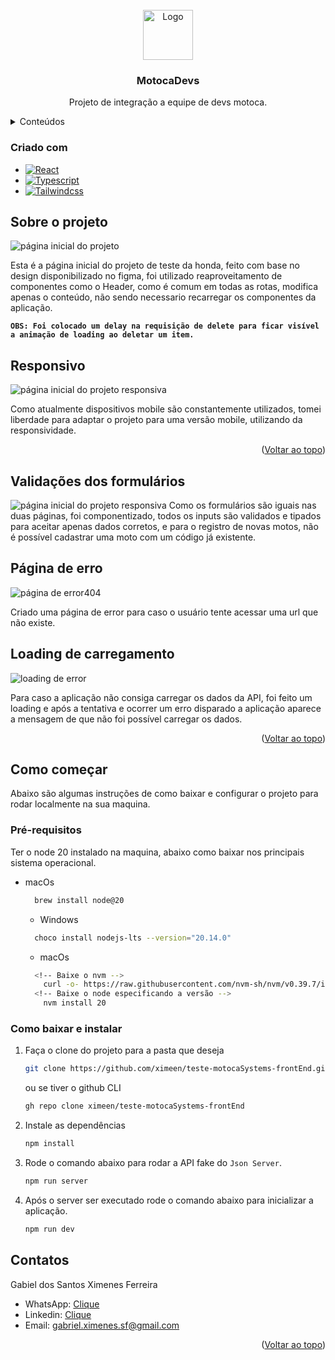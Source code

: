 
<br />
<div align="center">
  <a href="https://github.com/ximeen/teste-motocaSystems-frontEnd">
    <img src="public/readmeImages/logoMotoca.png" alt="Logo" width="80" height="80">
  </a>

<h3 align="center">MotocaDevs</h3>

  <p align="center">
    Projeto de integração a equipe de devs motoca.
    <br />
  
  </p>
</div>

<details>
  <summary>Conteúdos</summary>
  <ol>
    <li>
      <a href="#sobre-o-projeto">Sobre o projeto</a>
      <ul>
        <li><a href="#criado-com">Criado com</a></li>
        <li><a href="#responsivo">Responsivo</a></li>
        <li><a href="#validações-dos-formulários">Validações dos formulários</a></li>
        <li><a href="#página-de-erro">Página de error 404</a></li>
      </ul>
    </li>
    <li>
      <a href="#como-começar">Como começar</a>
      <ul>
        <li><a href="#pré-requisitos">Pré-requisitos</a></li>
        <li><a href="#como-baixar-e-instalar">Instalação</a></li>
      </ul>
    </li>
    <li><a href="#contatos">Contatos</a></li>
  </ol>
</details>

### Criado com

* [![React][React.js]][React-url]
* [![Typescript][Typescript]][Typescript-url]
* [![Tailwindcss][Tailwindcss]][Tailwindcss-url]
<!-- * [![Zod][Zod]][Zod-url]
* [![ReactQuery][ReactQuery]][ReactQuery-url] -->



## Sobre o projeto
![página inicial do projeto][homepage-screenshot]

Esta é a página inicial do projeto de teste da honda, feito com base no design disponibilizado no figma, foi utilizado reaproveitamento de componentes como o Header, como é comum em todas as rotas, modifica apenas o conteúdo, não sendo necessario recarregar os componentes da aplicação.

<strong > `OBS: Foi colocado um delay na requisição de delete para ficar visível a animação de loading ao deletar um item.` </strong >

## Responsivo
![página inicial do projeto responsiva][homepageResponsive-screenshot]

Como atualmente dispositivos mobile são constantemente utilizados, tomei liberdade para adaptar o projeto para uma versão mobile, utilizando da responsividade.

<p align="right">(<a href="#criado-com">Voltar ao topo</a>)</p>


## Validações dos formulários
![página inicial do projeto responsiva][formValidations]
  Como os formulários são iguais nas duas páginas, foi componentizado, todos os inputs são validados e tipados para aceitar apenas dados corretos, e para o registro de novas motos, não é possível cadastrar uma moto com um código já existente.

## Página de erro 
![página de error404][error404Page-screenshot]

Criado uma página de error para caso o usuário tente acessar uma url que não existe.

## Loading de carregamento

![loading de error][loadingErrorPage-gif]

Para caso a aplicação não consiga carregar os dados da API, foi feito um loading e após a tentativa e ocorrer um erro disparado a aplicação aparece a mensagem de que não foi possível carregar os dados. 


<p align="right">(<a href="#criado-com">Voltar ao topo</a>)</p>


<!-- GETTING STARTED -->
## Como começar

Abaixo são algumas instruções de como baixar e configurar o projeto para rodar localmente na sua maquina.

### Pré-requisitos

Ter o node 20 instalado na maquina, abaixo como baixar nos principais sistema operacional.
* macOs
  ```sh
    brew install node@20
  ```
  * Windows
  ```sh
    choco install nodejs-lts --version="20.14.0"
  ```
  * macOs
  ```bash
    <!-- Baixe o nvm -->
      curl -o- https://raw.githubusercontent.com/nvm-sh/nvm/v0.39.7/install.sh | bash
    <!-- Baixe o node especificando a versão -->
      nvm install 20
  ```

### Como baixar e instalar

1. Faça o clone do projeto para a pasta que deseja
   ```sh
   git clone https://github.com/ximeen/teste-motocaSystems-frontEnd.git
   ```
   ou se tiver o github CLI
   ```sh
   gh repo clone ximeen/teste-motocaSystems-frontEnd
   ```

2. Instale as dependências
   ```sh
   npm install
   ```
3. Rode o comando abaixo para rodar a API fake do `Json Server`.
   ```bash
   npm run server
   ```
3. Após o server ser executado rode o comando abaixo para inicializar a aplicação.
   ```bash
   npm run dev
   ```

<!-- CONTACT -->
## Contatos

Gabiel dos Santos Ximenes Ferreira 
-  WhatsApp: [Clique](https://wa.me/+5599991035812)
-  Linkedin: [Clique](https://www.linkedin.com/in/ximenes-gabriel/)
-  Email: gabriel.ximenes.sf@gmail.com


<p align="right">(<a href="#criado-com">Voltar ao topo</a>)</p>


<!-- MARKDOWN LINKS & IMAGES -->
<!-- https://www.markdownguide.org/basic-syntax/#reference-style-links -->
[contributors-shield]: https://img.shields.io/github/contributors/github_username/repo_name.svg?style=for-the-badge
[contributors-url]: https://github.com/github_username/repo_name/graphs/contributors
[forks-shield]: https://img.shields.io/github/forks/github_username/repo_name.svg?style=for-the-badge
[forks-url]: https://github.com/github_username/repo_name/network/members
[stars-shield]: https://img.shields.io/github/stars/github_username/repo_name.svg?style=for-the-badge
[stars-url]: https://github.com/github_username/repo_name/stargazers
[issues-shield]: https://img.shields.io/github/issues/github_username/repo_name.svg?style=for-the-badge
[issues-url]: https://github.com/github_username/repo_name/issues
[license-shield]: https://img.shields.io/github/license/github_username/repo_name.svg?style=for-the-badge
[license-url]: https://github.com/github_username/repo_name/blob/master/LICENSE.txt
[linkedin-shield]: https://img.shields.io/badge/-LinkedIn-black.svg?style=for-the-badge&logo=linkedin&colorB=555
[linkedin-url]: https://linkedin.com/in/linkedin_username
[homepage-screenshot]: public/readmeImages/homepage.png
[homepageResponsive-screenshot]: public/readmeImages/homepageResponsive.png
[error404Page-screenshot]: public/readmeImages/error404Page.png
[loadingErrorPage-gif]: public/readmeImages/loadingErrorPage.gif
[formValidations]: public/readmeImages/formValidations.png
[React.js]: https://img.shields.io/badge/React-20232A?style=for-the-badge&logo=react&logoColor=61DAFB
[React-url]: https://reactjs.org/
[Typescript]: https://img.shields.io/badge/Typescript-20232A?style=for-the-badge&logo=typescript&logoColor=61DAFB
[Typescript-url]: https://www.typescriptlang.org/
[Tailwindcss]: https://img.shields.io/badge/Tailwindcss-20232A?style=for-the-badge&logo=tailwindcss&logoColor=61DAFB
[Tailwindcss-url]: https://tailwindcss.com/
[Zod]: https://img.shields.io/badge/Zod-20232A?style=for-the-badge&logo=zod&logoColor=61DAFB
[Zod-url]: https://zod.dev/
[ReactQuery]: https://img.shields.io/badge/ReactQuery-20232A?style=for-the-badge&logo=tanstack&logoColor=61DAFB
[ReactQuery-url]: https://tanstack.com/query/latest

